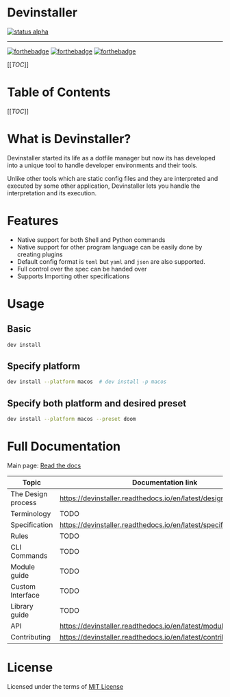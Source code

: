 # Devinstaller

[![status alpha](https://img.shields.io/badge/status-ALPHA-critical?style=for-the-badge&labelColor=gray)](https://gitlab.com/justinekizhak/devinstaller)

---

[![forthebadge](https://forthebadge.com/images/badges/uses-git.svg)](https://forthebadge.com)
[![forthebadge](https://forthebadge.com/images/badges/approved-by-george-costanza.svg)](https://forthebadge.com)
[![forthebadge](https://forthebadge.com/images/badges/certified-snoop-lion.svg)](https://forthebadge.com)

[[_TOC_]]

# Table of Contents

[[_TOC_]]

# What is Devinstaller?

Devinstaller started its life as a dotfile manager but now its has developed into a unique tool to handle developer environments and their tools.

Unlike other tools which are static config files and they are interpreted and executed by some other application, Devinstaller lets you handle the interpretation and its execution.

# Features

- Native support for both Shell and Python commands
- Native support for other program language can be easily done by creating plugins
- Default config format is `toml` but `yaml` and `json` are also supported.
- Full control over the spec can be handed over
- Supports Importing other specifications

# Usage

## Basic

```sh
dev install
```

## Specify platform

```sh
dev install --platform macos  # dev install -p macos
```

## Specify both platform and desired preset

```sh
dev install --platform macos --preset doom
```

# Full Documentation

Main page: [Read the docs](https://devinstaller.readthedocs.io/en/latest/)

| Topic              | Documentation link                                                  |
| ------------------ | ------------------------------------------------------------------- |
| The Design process | <https://devinstaller.readthedocs.io/en/latest/design_process.html> |
| Terminology        | TODO                                                                |
| Specification      | <https://devinstaller.readthedocs.io/en/latest/specification.html>  |
| Rules              | TODO                                                                |
| CLI Commands       | TODO                                                                |
| Module guide       | TODO                                                                |
| Custom Interface   | TODO                                                                |
| Library guide      | TODO                                                                |
| API                | <https://devinstaller.readthedocs.io/en/latest/modules.html>        |
| Contributing       | <https://devinstaller.readthedocs.io/en/latest/contributing.html>   |

# License

Licensed under the terms of [MIT License](LICENSE.md)
